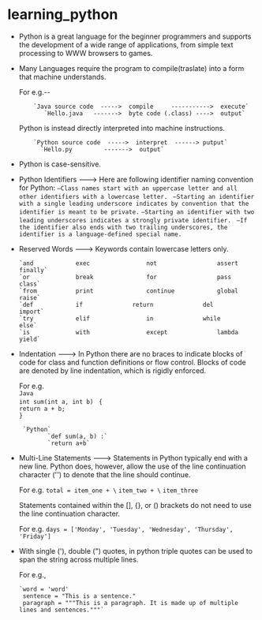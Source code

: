 # learning_python
*	Python is a great language for the beginner programmers and supports the development of a wide range of applications, from simple text 	
	processing to WWW browsers to games.
*	Many Languages require the program to compile(traslate) into a form that machine understands.
	
	For e.g.--

			`Java source code  ----->  compile     ----------->  execute`
			   `Hello.java   ------->  byte code (.class) ---->  output`

	Python is instead directly interpreted into machine instructions.

			`Python source code  ----->  interpret  ------> putput` 
	          `Hello.py         ------->  output`

*   Python is case-sensitive.

*   Python Identifiers --->
	Here are following identifier naming convention for Python: 
		`–Class names start with an uppercase letter and all other identifiers with a lowercase letter. `
		`–Starting an identifier with a single leading underscore indicates by convention that the identifier is meant to be private.`
		`–Starting an identifier with two leading underscores indicates a strongly private identifier. `
		`–If the identifier also ends with two trailing underscores, the identifier is a language-defined special name. `

*	Reserved Words --->
	Keywords contain lowercase letters only. 

		`and			exec 				not 				assert 		finally`		
		`or 			break 				for 				pass  		class`
		`from 			print 				continue 			global 		raise` 
		`def  			if 				return 				del 		import` 
		`try 			elif 				in 				while 	 	else` 	
		`is 			with 				except 				lambda 		yield` 

*	Indentation  --->
	In Python there are no braces to indicate blocks of code for class and function definitions or flow control. Blocks of code are denoted by line indentation, which is rigidly enforced.

	For e.g.	
		`Java`											
		`int sum(int a, int b) `
		 `{`							
				`return a + b;`									
		 `}`

		 `Python`
		 		`def sum(a, b) :`
		 		`return a+b`

*	Multi-Line Statements --->
	Statements in Python typically end with a new line. Python does, however, allow the use of the line continuation character ('\') to denote that the line should continue. 

	For e.g. 
	 	`total = item_one + \` 
	    	     `item_two + \` 
	         	 `item_three `

	Statements contained within the [], {}, or () brackets do not need to use the line continuation character. 

	For e.g.
		`days = ['Monday', 'Tuesday', 'Wednesday', 'Thursday', 'Friday'] `

*	With single ('), double (") quotes, in python triple quotes can be used to span the string across multiple lines. 
	
	For e.g., 
		
		`word = 'word'
		 sentence = "This is a sentence." 
		 paragraph = """This is a paragraph. It is made up of multiple lines and sentences."""`